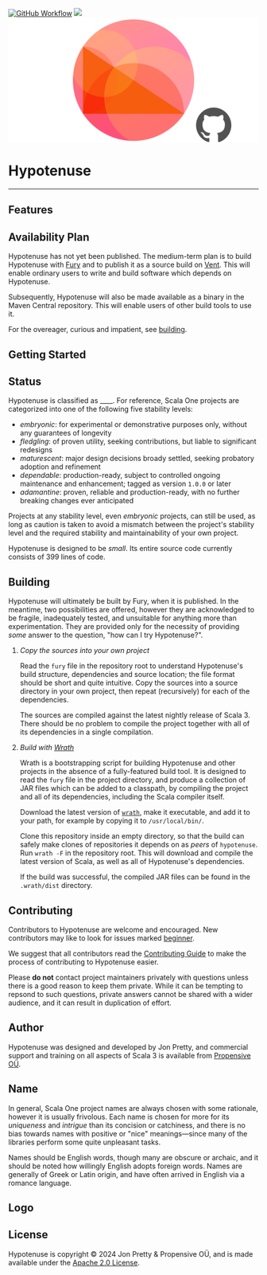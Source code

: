 [<img alt="GitHub Workflow" src="https://img.shields.io/github/actions/workflow/status/propensive/hypotenuse/main.yml?style=for-the-badge" height="24">](https://github.com/propensive/hypotenuse/actions)
[<img src="https://img.shields.io/discord/633198088311537684?color=8899f7&label=DISCORD&style=for-the-badge" height="24">](https://discord.gg/7b6mpF6Qcf)
<img src="/doc/images/github.png" valign="middle">

# Hypotenuse

____



## Features



## Availability Plan

Hypotenuse has not yet been published. The medium-term plan is to build Hypotenuse
with [Fury](https://github.com/propensive/fury) and to publish it as a source build on
[Vent](https://github.com/propensive/vent). This will enable ordinary users to write and build
software which depends on Hypotenuse.

Subsequently, Hypotenuse will also be made available as a binary in the Maven
Central repository. This will enable users of other build tools to use it.

For the overeager, curious and impatient, see [building](#building).

## Getting Started




## Status

Hypotenuse is classified as ____. For reference, Scala One projects are
categorized into one of the following five stability levels:

- _embryonic_: for experimental or demonstrative purposes only, without any guarantees of longevity
- _fledgling_: of proven utility, seeking contributions, but liable to significant redesigns
- _maturescent_: major design decisions broady settled, seeking probatory adoption and refinement
- _dependable_: production-ready, subject to controlled ongoing maintenance and enhancement; tagged as version `1.0.0` or later
- _adamantine_: proven, reliable and production-ready, with no further breaking changes ever anticipated

Projects at any stability level, even _embryonic_ projects, can still be used,
as long as caution is taken to avoid a mismatch between the project's stability
level and the required stability and maintainability of your own project.

Hypotenuse is designed to be _small_. Its entire source code currently consists
of 399 lines of code.

## Building

Hypotenuse will ultimately be built by Fury, when it is published. In the
meantime, two possibilities are offered, however they are acknowledged to be
fragile, inadequately tested, and unsuitable for anything more than
experimentation. They are provided only for the necessity of providing _some_
answer to the question, "how can I try Hypotenuse?".

1. *Copy the sources into your own project*
   
   Read the `fury` file in the repository root to understand Hypotenuse's build
   structure, dependencies and source location; the file format should be short
   and quite intuitive. Copy the sources into a source directory in your own
   project, then repeat (recursively) for each of the dependencies.

   The sources are compiled against the latest nightly release of Scala 3.
   There should be no problem to compile the project together with all of its
   dependencies in a single compilation.

2. *Build with [Wrath](https://github.com/propensive/wrath/)*

   Wrath is a bootstrapping script for building Hypotenuse and other projects in
   the absence of a fully-featured build tool. It is designed to read the `fury`
   file in the project directory, and produce a collection of JAR files which can
   be added to a classpath, by compiling the project and all of its dependencies,
   including the Scala compiler itself.
   
   Download the latest version of
   [`wrath`](https://github.com/propensive/wrath/releases/latest), make it
   executable, and add it to your path, for example by copying it to
   `/usr/local/bin/`.

   Clone this repository inside an empty directory, so that the build can
   safely make clones of repositories it depends on as _peers_ of `hypotenuse`.
   Run `wrath -F` in the repository root. This will download and compile the
   latest version of Scala, as well as all of Hypotenuse's dependencies.

   If the build was successful, the compiled JAR files can be found in the
   `.wrath/dist` directory.

## Contributing

Contributors to Hypotenuse are welcome and encouraged. New contributors may like
to look for issues marked
[beginner](https://github.com/propensive/hypotenuse/labels/beginner).

We suggest that all contributors read the [Contributing
Guide](/contributing.md) to make the process of contributing to Hypotenuse
easier.

Please __do not__ contact project maintainers privately with questions unless
there is a good reason to keep them private. While it can be tempting to
repsond to such questions, private answers cannot be shared with a wider
audience, and it can result in duplication of effort.

## Author

Hypotenuse was designed and developed by Jon Pretty, and commercial support and
training on all aspects of Scala 3 is available from [Propensive
O&Uuml;](https://propensive.com/).



## Name



In general, Scala One project names are always chosen with some rationale,
however it is usually frivolous. Each name is chosen for more for its
_uniqueness_ and _intrigue_ than its concision or catchiness, and there is no
bias towards names with positive or "nice" meanings—since many of the libraries
perform some quite unpleasant tasks.

Names should be English words, though many are obscure or archaic, and it
should be noted how willingly English adopts foreign words. Names are generally
of Greek or Latin origin, and have often arrived in English via a romance
language.

## Logo



## License

Hypotenuse is copyright &copy; 2024 Jon Pretty & Propensive O&Uuml;, and
is made available under the [Apache 2.0 License](/license.md).

